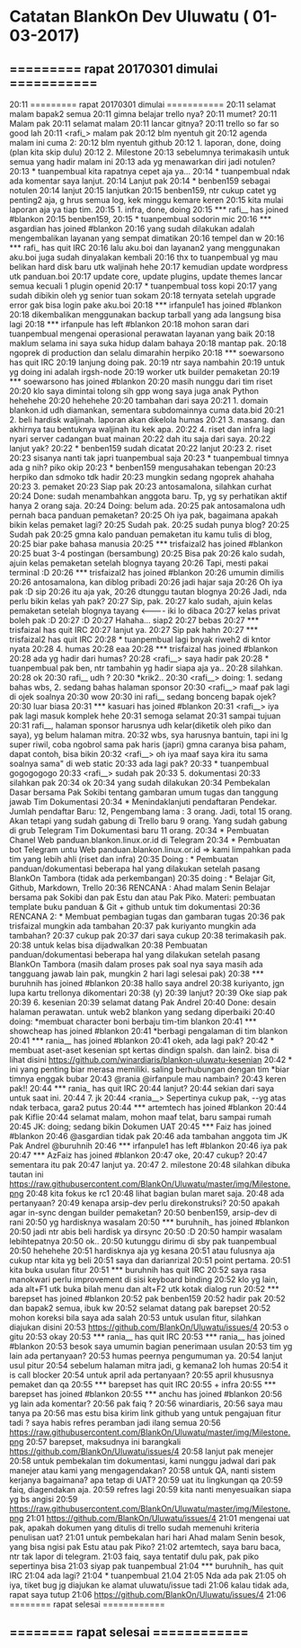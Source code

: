 # Catatan BlankOn Dev Uluwatu ( 01-03-2017)

## ========= rapat 20170301 dimulai =========== 

20:11 <tuanpembual> ========= rapat 20170301 dimulai ===========
20:11 <tuanpembual> selamat malam bapak2 semua
20:11 <tuanpembual> gimna belajar trello nya?
20:11 <tuanpembual> mumet?
20:11 <antosamalona> Malam pak
20:11 <benben159> selamat malam
20:11 <tuanpembual> lancar gitnya?
20:11 <benben159> trello so far so good lah
20:11 <rafi_> malam pak
20:12 <benben159> blm nyentuh git
20:12 <tuanpembual> agenda malam ini cuma 2:
20:12 <benben159> blm nyentuh github
20:12 <tuanpembual> 1. laporan, done, doing (plan kita skip dulu)
20:12 <tuanpembual> 2. Milestone
20:13 <tuanpembual> sebelumnya terimakasih untuk semua yang hadir malam ini
20:13 <tuanpembual> ada yg menawarkan diri jadi notulen?
20:13 * tuanpembual kita rapatnya cepet aja ya...
20:14 * tuanpembual ndak ada komentar saya lanjut.
20:14 <antosamalona> Lanjut pak
20:14 * benben159 sebagai notulen
20:14 <hahn> lanjut
20:15 <trisfaizal> lanjutkan
20:15 <tuanpembual> benben159, ntr cukup catet yg penting2 aja, g hrus semua log, kek minggu kemare keren
20:15 <tuanpembual> kita mulai laporan aja ya tiap tim.
20:15 <tuanpembual> 1. infra, done, doing
20:15 *** rafi__ has joined #blankon
20:15 <tuanpembual> benben159,
20:15 * tuanpembual sodorin mic
20:16 *** asgardian has joined #blankon
20:16 <benben159> yang sudah dilakukan adalah mengembalikan layanan yang sempat dimatikan
20:16 <benben159> tempel dan w
20:16 *** rafi_ has quit IRC
20:16 <benben159> lalu aku.boi dan layanan2 yang menggunakan aku.boi juga sudah dinyalakan kembali
20:16 <benben159> thx to tuanpembual yg mau belikan hard disk baru utk waljinah hehe
20:17 <benben159> kemudian update wordpress utk panduan.boi
20:17 <benben159> update core, update plugins, update themes lancar semua kecuali 1 plugin openid
20:17 * tuanpembual toss kopi
20:17 <benben159> yang sudah dibikin oleh yg senior tuan sokam
20:18 <benben159> ternyata setelah upgrade error gak bisa login pake aku.boi
20:18 *** irfanpule1 has joined #blankon
20:18 <benben159> dikembalikan menggunakan backup tarball yang ada langsung bisa lagi
20:18 *** irfanpule has left #blankon
20:18 <benben159> mohon saran dari tuanpembual mengenai operasional perawatan layanan yang baik
20:18 <benben159> maklum selama ini saya suka hidup dalam bahaya
20:18 <tuanpembual> mantap pak.
20:18 <benben159> ngoprek di production dan selalu dimarahin herpiko
20:18 *** soewarsono has quit IRC
20:19 <tuanpembual> lanjung doing pak.
20:19 <tuanpembual> ntr saya nambahin
20:19 <benben159> untuk yg doing ini adalah irgsh-node
20:19 <benben159> worker utk builder pemaketan
20:19 *** soewarsono has joined #blankon
20:20 <benben159> masih nunggu dari tim riset
20:20 <benben159> klo saya dimintai tolong sih gpp wong saya juga anak Python hehehehe
20:20 <tuanpembual> hehehehe
20:20 <tuanpembual> tambahan dari saya
20:21 <tuanpembual> 1. domain blankon.id udh diamankan, sementara subdomainnya cuma data.bid
20:21 <tuanpembual> 2. beli hardisk waljinah. laporan akan dikelola humas
20:21 <tuanpembual> 3. masang. dan akhirnya tau bentuknya waljinah itu kek apa.
20:22 <tuanpembual> 4. riset dan infra lagi nyari server cadangan buat mainan
20:22 <tuanpembual> dah itu saja dari saya.
20:22 <tuanpembual> lanjut yak?
20:22 * benben159 sudah dicatat
20:22 <benben159> lanjut
20:23 <tuanpembual> 2. riset
20:23 <benben159> sisanya nanti tak japri tuanpembual saja
20:23 * tuanpembual timnya ada g nih? piko okip
20:23 * benben159 mengusahakan tebengan
20:23 <benben159> herpiko dan sdmoko tdk hadir
20:23 <benben159> mungkin sedang ngoprek ahahaha
20:23 <tuanpembual> 3. pemaket
20:23 <antosamalona> Siap pak
20:23 <tuanpembual> antosamalona, silahkan curhat
20:24 <antosamalona> Done: sudah menambahkan anggota baru. Tp, yg sy perhatikan aktif hanya 2 orang saja.
20:24 <antosamalona> Doing: belum ada.
20:25 <tuanpembual> pak antosamalona udh pernah baca panduan pemaketan?
20:25 <antosamalona> Oh iya pak, bagaimana apakah bikin kelas pemaket lagi?
20:25 <antosamalona> Sudah pak.
20:25 <tuanpembual> sudah punya blog?
20:25 <antosamalona> Sudah pak
20:25 <tuanpembual> gmna kalo panduan pemaketan itu kamu tulis di blog,
20:25 <tuanpembual> biar pake bahasa manusia
20:25 *** trisfaizal2 has joined #blankon
20:25 <tuanpembual> buat 3-4 postingan (bersambung)
20:25 <antosamalona> Bisa pak
20:26 <tuanpembual> kalo sudah, ajuin kelas pemaketan setelah blognya tayang
20:26 <antosamalona> Tapi, mesti pakai terminal :D
20:26 *** trisfaizal2 has joined #blankon
20:26 <tuanpembual> umumin dimilis
20:26 <tuanpembual> antosamalona, kan diblog pribadi
20:26 <tuanpembual> jadi hajar saja
20:26 <antosamalona> Oh iya pak :D sip
20:26 <tuanpembual> itu aja yak,
20:26 <tuanpembual> dtunggu tautan blognya
20:26 <antosamalona> Jadi, nda perlu bikin kelas yah pak?
20:27 <antosamalona> Sip, pak.
20:27 <tuanpembual> kalo sudah, ajuin kelas pemaketan setelah blognya tayang <---- iki lo dibaca
20:27 <hahn> kelas privat boleh pak :D
20:27 <tuanpembual> :D
20:27 <antosamalona> Hahaha... siap2
20:27 <tuanpembual> bebas
20:27 *** trisfaizal has quit IRC
20:27 <tuanpembual> lanjut ya.
20:27 <antosamalona> Sip pak hahn
20:27 *** trisfaizal2 has quit IRC
20:28 * tuanpembual lagi bnyak riweh2 di kntor nyata
20:28 <tuanpembual> 4. humas
20:28 <benben159> eaa
20:28 *** trisfaizal has joined #blankon
20:28 <tuanpembual> ada yg hadir dari humas?
20:28 <rafi__> saya hadir pak
20:28 * tuanpembual pak ben, ntr tambahin yg hadir siapa aja ya..
20:28 <tuanpembual> silahkan.
20:28 <benben159> ok
20:30 <tuanpembual> rafi__ udh ?
20:30 <tuanpembual> *krik2..
20:30 <rafi__> doing: 1. sedang bahas wbs, 2. sedang bahas halaman sponsor
20:30 <rafi__> maaf pak lagi di ojek soalnya
20:30 <benben159> wow
20:30 <benben159> ini rafi__ sedang bonceng bapak ojek?
20:30 <benben159> luar biasa
20:31 *** kasuari has joined #blankon
20:31 <rafi__> iya pak lagi masuk komplek hehe
20:31 <faiq> semoga selamat
20:31 <faiq> sampai tujuan
20:31 <tuanpembual> rafi__, halaman sponsor harusnya udh kelar(diketik oleh piko dan saya), yg belum halaman mitra.
20:32 <tuanpembual> wbs, sya harusnya bantuin, tapi ini lg super riwil, coba ngobrol sama pak haris (japri) gmna caranya bisa paham, dapat contoh, bisa bikin
20:32 <rafi__> oh iya maaf saya kira itu sama soalnya sama" di web static
20:33 <tuanpembual> ada lagi pak?
20:33 * tuanpembual gogogogogo
20:33 <rafi__> sudah pak
20:33 <tuanpembual> 5. dokumentasi
20:33 <tuanpembual> silahkan pak
20:34 <faiq> ok
20:34 <faiq> yang sudah dilakukan
20:34 <faiq> Pembekalan Dasar bersama Pak Sokibi tentang gambaran umum tugas dan tanggung jawab Tim Dokumentasi
20:34 <faiq> * Menindaklanjuti pendaftaran Pendekar. Jumlah pendaftar Baru: 12, Pengembang lama : 3 orang. Jadi, total 15 orang. Akan tetapi yang sudah gabung di Trello baru 9 orang. Yang sudah gabung di grub Telegram Tim Dokumentasi baru 11 orang.
20:34 <faiq> * Pembuatan Chanel Web panduan.blankon.linux.or.id di Telegram
20:34 <faiq> * Pembuatan bot Telegram untu Web panduan.blankon.linux.or.id => kami limpahkan pada tim yang lebih ahli (riset dan infra)
20:35 <faiq> Doing : * Pembuatan panduan/dokumentasi beberapa hal yang dilakukan setelah pasang BlankOn Tambora (tidak ada perkembangan)
20:35 <faiq> doing : * Belajar Git, Github, Markdown, Trello
20:36 <faiq> RENCANA : Ahad malam Senin Belajar bersama pak Sokibi dan pak Estu dan atau Pak Piko. Materi: pembuatan template buku panduan & Git + github untuk tim dokumentasi
20:36 <faiq> RENCANA 2: * Membuat pembagian tugas dan gambaran tugas
20:36 <faiq> pak trisfaizal mungkin ada tambahan
20:37 <faiq> pak kuriyanto mungkin ada tambahan?
20:37 <trisfaizal> cukup pak
20:37 <faiq> dari saya cukup
20:38 <tuanpembual> terimakasih pak.
20:38 <tuanpembual> untuk kelas bisa dijadwalkan
20:38 <kuriyanto> Pembuatan panduan/dokumentasi beberapa hal yang dilakukan setelah pasang BlankOn Tambora (masih dalam proses pak soal nya saya masih ada tangguang jawab lain pak, mungkin 2 hari lagi selesai pak)
20:38 *** buruhnih has joined #blankon
20:38 <buruhnih> hallo saya andrel
20:38 <tuanpembual> kuriyanto, jgn lupa kartu trellonya dikomentari
20:38 <tuanpembual> (y)
20:39 <tuanpembual> lanjut?
20:39 <kuriyanto> Oke siap pak
20:39 <tuanpembual> 6. kesenian
20:39 <Kiflie> selamat datang Pak Andrel
20:40 <asgardian> Done: desain halaman perawatan. untuk web2 blankon yang sedang diperbaiki
20:40 <asgardian> doing: *membuat character boni berbaju tim-tim blankon
20:41 *** showcheap has joined #blankon
20:41 <asgardian> *berbagi pengalaman di tim blankon
20:41 *** rania__ has joined #blankon
20:41 <tuanpembual> okeh, ada lagi pak?
20:42 <asgardian> * membuat aset-aset kesenian spt kertas dindign spalsh. dan lain2. bisa di lihat disini https://github.com/winardiaris/blankon-uluwatu-kesenian
20:42 <asgardian> * ini yang penting biar merasa memiliki. saling berhubungan dengan tim *biar timnya enggak bubar
20:43 <asgardian> @rania @irfanpule mau nambain?
20:43 <tuanpembual> keren pak!!
20:44 *** rania_ has quit IRC
20:44 <tuanpembual> lanjut?
20:44 <asgardian> sekian dari saya untuk saat ini.
20:44 <tuanpembual> 7. jk
20:44 <rania__> Sepertinya cukup pak, --yg atas ndak terbaca, gara2 putus
20:44 *** artemtech has joined #blankon
20:44 <tuanpembual> pak Kiflie
20:44 <artemtech> selamat malam, mohon maaf telat, baru sampai rumah
20:45 <Kiflie> JK: doing; sedang bikin Dokumen UAT
20:45 *** Faiz has joined #blankon
20:46 <irfanpule1> @asgardian tidak pak
20:46 <Kiflie> ada tambahan anggota tim JK Pak Andrel @buruhnih
20:46 *** irfanpule1 has left #blankon
20:46 <buruhnih> iya pak
20:47 *** AzFaiz has joined #blankon
20:47 <tuanpembual> oke,
20:47 <tuanpembual> cukup?
20:47 <Kiflie> sementara itu pak
20:47 <tuanpembual> lanjut ya.
20:47 <tuanpembual> 2. milestone
20:48 <tuanpembual> silahkan dibuka tautan ini https://raw.githubusercontent.com/BlankOn/Uluwatu/master/img/Milestone.png
20:48 <tuanpembual> kita fokus ke rc1
20:48 <tuanpembual> lihat bagian bulan maret saja.
20:48 <tuanpembual> ada pertanyaan?
20:49 <benben159> kenapa arsip-dev perlu direkonstruksi?
20:50 <benben159> apakah agar in-sync dengan builder pemaketan?
20:50 <tuanpembual> benben159, arsip-dev di rani
20:50 <tuanpembual> yg hardisknya wasalam
20:50 *** buruhnih_ has joined #blankon
20:50 <tuanpembual> jadi ntr abis beli hardisk ya dirsync
20:50 <tuanpembual> :D
20:50 <benben159> hampir wasalam lebihtepatnya
20:50 <benben159> ok..
20:50 <benben159> kutunggu dirimu di sby pak tuanpembual
20:50 <benben159> hehehehe
20:51 <tuanpembual> hardisknya aja yg kesana
20:51 <benben159> atau fulusnya aja cukup ntar kita yg beli
20:51 <benben159> saya dan darianrizal
20:51 <tuanpembual> point pertama.
20:51 <tuanpembual> kita buka usulan fitur
20:51 *** buruhnih has quit IRC
20:52 <benben159> saya rasa manokwari perlu improvement di sisi keyboard binding
20:52 <benben159> klo yg lain, ada alt+F1 utk buka bilah menu dan alt+F2 utk kotak dialog run
20:52 *** barepset has joined #blankon
20:52 <tuanpembual> pak benben159
20:52 <barepset> hadir pak
20:52 <tuanpembual> dan bapak2 semua, ibuk kw
20:52 <faiq> selamat datang pak barepset
20:52 <benben159> mohon koreksi bila saya ada salah
20:53 <tuanpembual> untuk usulan fitur, silahkan diajukan disini
20:53 <tuanpembual> https://github.com/BlankOn/Uluwatu/issues/4
20:53 <benben159> o gitu
20:53 <benben159> okay
20:53 *** rania__ has quit IRC
20:53 *** rania__ has joined #blankon
20:53 <tuanpembual> besok saya umumin bagian penerimaan usulan
20:53 <tuanpembual> tim yg lain ada pertanyaan?
20:53 <tuanpembual> humas peernya pengumuman ya.
20:54 <asgardian> lanjut usul pitur
20:54 <tuanpembual> sebelum halaman mitra jadi, g kemana2 loh humas
20:54 <tuanpembual> it is call blocker
20:54 <tuanpembual> untuk april ada pertanyaan?
20:55 <tuanpembual> april khususnya pemaket dan qa
20:55 *** barepset has quit IRC
20:55 <tuanpembual> + infra
20:55 *** barepset has joined #blankon
20:55 *** anchu has joined #blankon
20:56 <tuanpembual> yg lain ada komentar?
20:56 <tuanpembual> pak faiq ?
20:56 <tuanpembual> winardiaris,
20:56 <artemtech> saya mau tanya pa
20:56 <barepset> mas estu bisa kirim link github yang untuk pengajuan fitur tadi ? saya habis refres peramban jadi ilang semua
20:56 <tuanpembual> https://raw.githubusercontent.com/BlankOn/Uluwatu/master/img/Milestone.png
20:57 <benben159> barepset, maksudnya ini barangkali https://github.com/BlankOn/Uluwatu/issues/4
20:58 <asgardian> lanjut pak menejer
20:58 <faiq> untuk pembekalan tim dokumentasi, kami nunggu jadwal dari pak manejer atau kami yang mengagendakan?
20:58 <artemtech> untuk QA, nanti sistem kerjanya bagaimana? apa tetap di UAT?
20:59 <tuanpembual> uat itu lingkungan qa
20:59 <tuanpembual> faiq, diagendakan aja.
20:59 <barepset> refres lagi
20:59 <tuanpembual> kita nanti menyesuaikan siapa yg bs angisi
20:59 <tuanpembual> https://raw.githubusercontent.com/BlankOn/Uluwatu/master/img/Milestone.png
21:01 <benben159> https://github.com/BlankOn/Uluwatu/issues/4
21:01 <artemtech> mengenai uat pak, apakah dokumen yang ditulis di trello sudah memenuhi kriteria penulisan uat?
21:01 <faiq> untuk pembekalan hari hari Ahad malam Senin besok, yang bisa ngisi pak Estu atau pak Piko?
21:02 <tuanpembual> artemtech, saya baru baca, ntr tak lapor di telegram.
21:03 <tuanpembual> faiq, saya tentatif dulu pak, pak piko sepertinya bisa
21:03 <artemtech> siyap pak tuanpembual
21:04 *** buruhnih_ has quit IRC
21:04 <tuanpembual> ada lagi?
21:04 * tuanpembual 21.04
21:05 <antosamalona> Nda ada pak
21:05 <tuanpembual> oh iya, tiket bug jg diajukan ke alamat uluwatu/issue tadi
21:06 <tuanpembual> kalau tidak ada, rapat saya tutup
21:06 <benben159> https://github.com/BlankOn/Uluwatu/issues/4
21:06 <tuanpembual> ======== rapat selesai ============ 

## ======== rapat selesai ============ 

